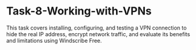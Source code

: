 # Task-8-Working-with-VPNs
This task covers installing, configuring, and testing a VPN connection to hide the real IP address, encrypt network traffic, and evaluate its benefits and limitations using Windscribe Free.
